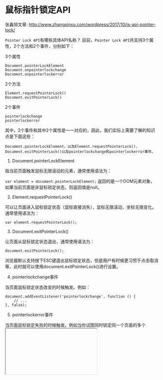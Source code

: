 # 鼠标指针锁定API

张鑫旭文章: http://www.zhangxinxu.com/wordpress/2017/10/js-api-pointer-lock/

`Pointer Lock API`有哪些具体API名称？
目前，`Pointer Lock API`共支持3个属性，2个方法和2个事件，分别如下：

3个属性
```
Document.pointerLockElement
Document.onpointerlockchange
Document.onpointerlockerror
```
2个方法
```
Element.requestPointerLock()
Document.exitPointerLock()
```
2个事件
```
pointerlockchange
pointerlockerror
```
其中，2个事件和其中2个属性是一一对应的，因此，我们实际上需要了解的知识点是下面这些：
```
Document.pointerLockElement，以及Element.requestPointerLock()，Document.exitPointerLock()以及pointerlockchange和pointerlockerror事件。
```

1. Document.pointerLockElement

指当前页面触发鼠标无限滚动的元素，通常使用语法为：

`var element = document.pointerLockElement;`
返回的是一个DOM元素对象，如果当前页面是非鼠标锁定状态，则返回值是null。

2. Element.requestPointerLock()

可以让页面进入鼠标锁定状态（鼠标直接消失），鼠标无限滚动，坐标无限变化。通常使用语法为：
```
var element.requestPointerLock();
```

3. Document.exitPointerLock()

让页面从鼠标锁定状态退出，通常使用语法为：
```
document.exitPointerLock();
```
浏览器默认支持按下ESC键退出鼠标锁定状态，但是用户有时候更习惯于点击取消等，此时就可以使用document.exitPointerLock()进行设置。

4. pointerlockchange事件

当页面鼠标锁定状态改变的时候触发。例如：
```
document.addEventListener('pointerlockchange', function () {
    // ...
}, false);
```
5. pointerlockerror事件

当页面鼠标锁定失败的时候触发。例如当你试图同时锁定同一个页面的多个<iframe>时候，就会触发这个出错事件。


## demo
```
CSS代码：
.box {
    line-height: 400px;
    text-align: center;
    position: relative;
    perspective: 200px;
}
.box img {
    vertical-align: middle;
}
HTML代码：
<div class="box">
    <img id="image" src="mm1.jpg">
</div>
JS代码：
var eleImage = document.getElementById('image');
if (eleImage) {
    // 起始值
    var moveX = 0, moveY = 0;
    // 图片无限变换的方法
    var rotate3D = function (event) {
        moveX = moveX + event.movementX;
        moveY = moveY + event.movementY;

        eleImage.style.transform = 'rotateX(' + moveY + 'deg) rotateY(' + moveX + 'deg)';  
    };

    // 触发鼠标锁定
    eleImage.addEventListener('click', function () {
        eleImage.requestPointerLock();
    });

    // 再次点击页面，取消鼠标锁定处理
    document.addEventListener('click', function () {
        if (document.pointerLockElement == eleImage) {
            document.exitPointerLock();
        } 
    });

    // 检测鼠标锁定状态变化
    document.addEventListener('pointerlockchange', function () {
        if (document.pointerLockElement == eleImage) {
            document.addEventListener("mousemove", rotate3D, false);
        } else {
            document.removeEventListener("mousemove", rotate3D, false);
        }
    }, false);
}
```
